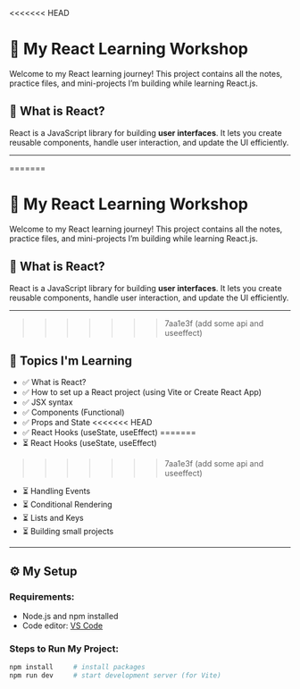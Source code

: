 <<<<<<< HEAD

# 🌱 My React Learning Workshop

Welcome to my React learning journey! This project contains all the notes, practice files, and mini-projects I’m building while learning React.js.

## 📘 What is React?

React is a JavaScript library for building **user interfaces**. It lets you create reusable components, handle user interaction, and update the UI efficiently.

---

=======
# 🌱 My React Learning Workshop

Welcome to my React learning journey! This project contains all the notes, practice files, and mini-projects I’m building while learning React.js.

## 📘 What is React?

React is a JavaScript library for building **user interfaces**. It lets you create reusable components, handle user interaction, and update the UI efficiently.

---

>>>>>>> 7aa1e3f (add some api and useeffect)
## 🧠 Topics I'm Learning

- ✅ What is React?
- ✅ How to set up a React project (using Vite or Create React App)
- ✅ JSX syntax
- ✅ Components (Functional)
- ✅ Props and State
<<<<<<< HEAD
- ✅ React Hooks (useState, useEffect)
=======
- ⏳ React Hooks (useState, useEffect)
>>>>>>> 7aa1e3f (add some api and useeffect)
- ⏳ Handling Events
- ⏳ Conditional Rendering
- ⏳ Lists and Keys
- ⏳ Building small projects

---

## ⚙️ My Setup

### Requirements:
- Node.js and npm installed
- Code editor: [VS Code](https://code.visualstudio.com/)

### Steps to Run My Project:
```bash
npm install     # install packages
npm run dev     # start development server (for Vite)
